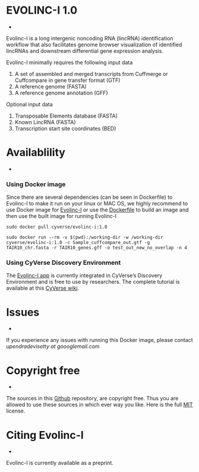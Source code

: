 # EVOLINC-I 1.0
-
Evolinc-I is a long intergenic noncoding RNA (lincRNA) identification workflow that also facilitates genome browser visualization of identified lincRNAs and downstream differential gene expression analysis. 

Evolinc-I minimally requires the following input data

1. A set of assembled and merged transcripts from Cuffmerge or Cuffcompare in gene transfer format (GTF)
2. A reference genome (FASTA)
3. A reference genome annotation (GFF)

Optional input data

1. Transposable Elements database (FASTA)
2. Known LincRNA (FASTA)
3. Transcription start site coordinates (BED)
 
# Availablility
-
### Using Docker image

Since there are several dependencies (can be seen in Dockerfile) to Evolinc-I to make it run on your linux or MAC OS, we highly recommend to use Docker image for [Evolinc-I](https://hub.docker.com/r/cyverse/evolinc-i/) or use the [Dockerfile](https://hub.docker.com/r/cyverse/evolinc-i/~/dockerfile/) to build an image and then use the built image for running Evolinc-I

```sudo docker pull cyverse/evolinc-i:1.0```

```sudo docker run --rm -v $(pwd):/working-dir -w /working-dir cyverse/evolinc-i:1.0 -c Sample_cuffcompare_out.gtf -g TAIR10_chr.fasta -r TAIR10_genes.gff -o test_out_new_no_overlap -n 4```

### Using CyVerse Discovery Environment

The [Evolinc-I app](https://de.cyverse.org/de/?type=apps&app-id=e980754e-8050-11e6-97c3-008cfa5ae621&system-id=de) is currently integrated in CyVerse’s Discovery Environment and is free to use by researchers. The complete tutorial is available at this [CyVerse wiki](https://wiki.cyverse.org/wiki/display/TUT/Evolinc+in+the+Discovery+Environment). 

# Issues
-
If you experience any issues with running this Docker image, please contact *upendradevisetty at goooglemail.com* 

# Copyright free
-
The sources in this [Github](https://github.com/Evolinc/Evolinc-I) repository, are copyright free. Thus you are allowed to use these sources in which ever way you like. Here is the full [MIT](https://choosealicense.com/licenses/mit/#) license.

# Citing Evolinc-I
-
Evolinc-I is currently available as a preprint.
